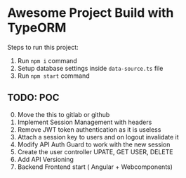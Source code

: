 # Awesome Project Build with TypeORM

Steps to run this project:

1. Run `npm i` command
2. Setup database settings inside `data-source.ts` file
3. Run `npm start` command

TODO: POC
---------
0. Move the this to gitlab or github
1. Implement Session Management with headers 
2. Remove JWT token authentication as it is useless 
3. Attach a session key to users and on logout invalidate it 
4. Modify API Auth Guard to work with the new session 
5. Create the user controller UPATE, GET USER, DELETE
6. Add API Versioning
7. Backend Frontend start ( Angular + Webcomponents)

